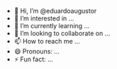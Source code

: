 - 👋 Hi, I’m @eduardoaugustor
- 👀 I’m interested in ...
- 🌱 I’m currently learning ...
- 💞️ I’m looking to collaborate on ...
- 📫 How to reach me ...
- 😄 Pronouns: ...
- ⚡ Fun fact: ...

<!---
eduardoaugustor/eduardoaugustor is a ✨ special ✨ repository because its `README.md` (this file) appears on your GitHub profile.
You can click the Preview link to take a look at your changes.
--->
